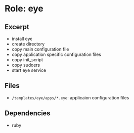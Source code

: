 Role: eye
=========

Excerpt
-------

- install eye
- create directory
- copy main configuration file
- copy application specific configuration files
- copy init_script
- copy sudoers
- start eye service


Files
-----

- `/templates/eye/apps/*.eye`: applicaion configuration files


Dependencies
------------

- ruby
